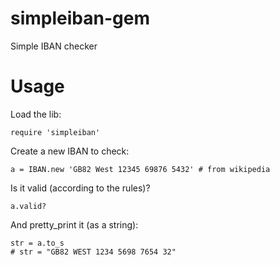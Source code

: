 # simpleiban-gem
Simple IBAN checker

# Usage

Load the lib:

    require 'simpleiban'

Create a new IBAN to check:

    a = IBAN.new 'GB82 West 12345 69876 5432' # from wikipedia

Is it valid (according to the rules)?

    a.valid?

And pretty_print it (as a string):

    str = a.to_s
    # str = "GB82 WEST 1234 5698 7654 32"
